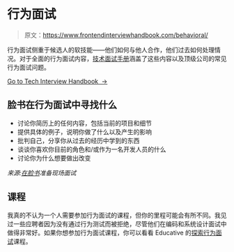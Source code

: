 # 行为面试

> 原文：<https://www.frontendinterviewhandbook.com/behavioral/>



行为面试侧重于候选人的软技能——他们如何与他人合作，他们过去如何处理情况。对于全面的行为面试内容，[技术面试手册](https://www.techinterviewhandbook.org/behavioral-interview/)涵盖了这些内容以及顶级公司的常见行为面试问题。

[Go to Tech Interview Handbook  →](https://www.techinterviewhandbook.org/behavioral-interview/)

## 脸书在行为面试中寻找什么[](#what-facebook-looks-for-in-behavioral-interviews "Direct link to heading")

*   讨论你简历上的任何内容，包括当前的项目和细节
*   提供具体的例子，说明你做了什么以及产生的影响
*   批判自己，分享你从过去的经历中学到的东西
*   谈谈你喜欢你目前的角色和/或作为一名开发人员的什么
*   讨论你为什么想要做出改变

*来源:[在脸书](https://www.facebook.com/careers/swe-prep-onsite)准备现场面试*

## 课程[](#courses "Direct link to heading")

我真的不认为一个人需要参加行为面试的课程，但你的里程可能会有所不同。我见过一些应聘者因为没有通过行为测试而被拒绝，尽管他们在编码和系统设计面试中做得非常好。如果你想参加行为面试课程，你可以看看 Educative 的[探索行为面试](https://www.educative.io/courses/grokking-the-behavioral-interview?aff=x23W)课程。

